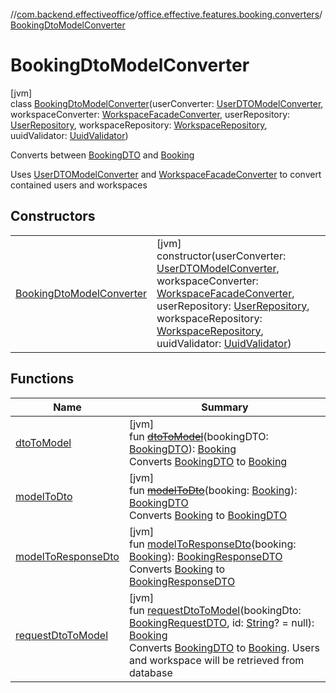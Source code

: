 //[com.backend.effectiveoffice](../../../index.md)/[office.effective.features.booking.converters](../index.md)/[BookingDtoModelConverter](index.md)

# BookingDtoModelConverter

[jvm]\
class [BookingDtoModelConverter](index.md)(userConverter: [UserDTOModelConverter](../../office.effective.features.user.converters/-user-d-t-o-model-converter/index.md), workspaceConverter: [WorkspaceFacadeConverter](../../office.effective.features.workspace.converters/-workspace-facade-converter/index.md), userRepository: [UserRepository](../../office.effective.features.user.repository/-user-repository/index.md), workspaceRepository: [WorkspaceRepository](../../office.effective.features.workspace.repository/-workspace-repository/index.md), uuidValidator: [UuidValidator](../../office.effective.common.utils/-uuid-validator/index.md))

Converts between [BookingDTO](../../office.effective.dto/-booking-d-t-o/index.md) and [Booking](../../office.effective.model/-booking/index.md)

Uses [UserDTOModelConverter](../../office.effective.features.user.converters/-user-d-t-o-model-converter/index.md) and [WorkspaceFacadeConverter](../../office.effective.features.workspace.converters/-workspace-facade-converter/index.md) to convert contained users and workspaces

## Constructors

| | |
|---|---|
| [BookingDtoModelConverter](-booking-dto-model-converter.md) | [jvm]<br>constructor(userConverter: [UserDTOModelConverter](../../office.effective.features.user.converters/-user-d-t-o-model-converter/index.md), workspaceConverter: [WorkspaceFacadeConverter](../../office.effective.features.workspace.converters/-workspace-facade-converter/index.md), userRepository: [UserRepository](../../office.effective.features.user.repository/-user-repository/index.md), workspaceRepository: [WorkspaceRepository](../../office.effective.features.workspace.repository/-workspace-repository/index.md), uuidValidator: [UuidValidator](../../office.effective.common.utils/-uuid-validator/index.md)) |

## Functions

| Name | Summary |
|---|---|
| [dtoToModel](dto-to-model.md) | [jvm]<br>fun [~~dtoToModel~~](dto-to-model.md)(bookingDTO: [BookingDTO](../../office.effective.dto/-booking-d-t-o/index.md)): [Booking](../../office.effective.model/-booking/index.md)<br>Converts [BookingDTO](../../office.effective.dto/-booking-d-t-o/index.md) to [Booking](../../office.effective.model/-booking/index.md) |
| [modelToDto](model-to-dto.md) | [jvm]<br>fun [~~modelToDto~~](model-to-dto.md)(booking: [Booking](../../office.effective.model/-booking/index.md)): [BookingDTO](../../office.effective.dto/-booking-d-t-o/index.md)<br>Converts [Booking](../../office.effective.model/-booking/index.md) to [BookingDTO](../../office.effective.dto/-booking-d-t-o/index.md) |
| [modelToResponseDto](model-to-response-dto.md) | [jvm]<br>fun [modelToResponseDto](model-to-response-dto.md)(booking: [Booking](../../office.effective.model/-booking/index.md)): [BookingResponseDTO](../../office.effective.dto/-booking-response-d-t-o/index.md)<br>Converts [Booking](../../office.effective.model/-booking/index.md) to [BookingResponseDTO](../../office.effective.dto/-booking-response-d-t-o/index.md) |
| [requestDtoToModel](request-dto-to-model.md) | [jvm]<br>fun [requestDtoToModel](request-dto-to-model.md)(bookingDto: [BookingRequestDTO](../../office.effective.dto/-booking-request-d-t-o/index.md), id: [String](https://kotlinlang.org/api/latest/jvm/stdlib/kotlin/-string/index.html)? = null): [Booking](../../office.effective.model/-booking/index.md)<br>Converts [BookingDTO](../../office.effective.dto/-booking-d-t-o/index.md) to [Booking](../../office.effective.model/-booking/index.md). Users and workspace will be retrieved from database |

